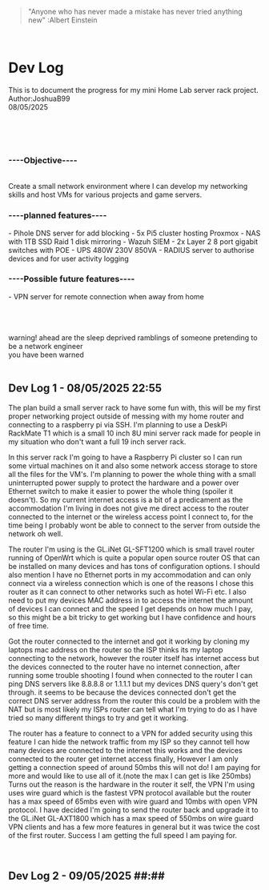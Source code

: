>"Anyone who has never made a mistake has never tried anything new" :Albert Einstein<br>
<br>
<h1>Dev Log</h1>
<p>
  This is to document the progress for my mini Home Lab server rack project.<br>
  Author:JoshuaB99<br>
  08/05/2025
</p>
<br>
<br>
<br>
<p>
<h3>----Objective----</h3><br>
Create a small network environment where I can develop my networking skills and host VMs for various projects and game servers.<br>


<h3>----planned features----</h3>
- Pihole DNS server for add blocking
- 5x Pi5 cluster hosting Proxmox
- NAS with 1TB SSD Raid 1 disk mirroring
- Wazuh SIEM
- 2x Layer 2 8 port gigabit switches with POE
- UPS 480W 230V 850VA
- RADIUS server to authorise devices and for user activity logging<br>
  
<h3> ----Possible future features---- </h3>
- VPN server for remote connection when away from home
</p>
<br>
<br>
<br>
warning! ahead are the sleep deprived ramblings of someone pretending to be a network engineer<br>
you have been warned<br>
<br>
<h2>Dev Log 1 - 08/05/2025 22:55</h2>
<p>
  The plan build a small server rack to have some fun with, this will be my first proper networking project outside of messing with my home router and connecting to a raspberry pi via SSH.
  I'm planning to use a DeskPi RackMate T1 which is a small 10 inch 8U mini server rack made for people in my situation who don't want a full 19 inch server rack.
  
  In this server rack I'm going to have a Raspberry Pi cluster so I can run some virtual machines on it and also some network access storage to store all the files for the VM's. I'm
  planning to power the whole thing with a small uninterrupted power supply to protect the hardware and a power over Ethernet switch to make it easier to power the whole thing (spoiler it
  doesn't). So my current internet access is a bit of a predicament as the accommodation I'm living in does not give me direct access to the router connected to the internet or the wireless
  access point I connect to, for the time being I probably wont be able to connect to the server from outside the network oh well.

  The router I'm using is the GL.iNet GL-SFT1200 which is small travel router running of OpenWrt which is quite a popular open source router OS that can be installed on many devices and has
  tons of configuration options. I should also mention I have no Ethernet ports in my accommodation and can only connect via a wireless connection which is one of the reasons I chose this
  router as it can connect to other networks such as hotel Wi-Fi etc. I also need to put my devices MAC address in to access the internet the amount of devices I can connect and the speed I
  get depends on how much I pay, so this might be a bit tricky to get working but I have confidence and hours of free time.

  Got the router connected to the internet and got it working by cloning my laptops mac address on the router so the ISP thinks its my laptop connecting to the network, however the router
  itself has internet access but the devices connected to the router have no internet connection, after running some trouble shooting I found when connected to the router I can ping DNS
  servers like 8.8.8.8 or 1.1.1.1 but my devices DNS query's don't get through. it seems to be because the devices connected don't get the correct DNS server address from the router this
  could be a problem with the NAT but is most likely my ISPs router can tell what I'm trying to do as I have tried so many different things to try and get it working.

  The router has a feature to connect to a VPN for added security using this feature I can hide the network traffic from my ISP so they cannot tell how many devices are connected to the 
  internet this works and the devices connected to the router get internet access finally, However I am only getting a connection speed of around 50mbs this will not do! I am paying for 
  more and would like to use all of it.(note the max I can get is like 250mbs) Turns out the reason is the hardware in the router it self, the VPN I'm using uses wire guard which is the 
  fastest VPN protocol available but the router has a max speed of 65mbs even with wire guard and 10mbs with open VPN protocol. I have decided I'm going to send the router back and upgrade 
  it to the GL.iNet GL-AXT1800 which has a max speed of 550mbs on wire guard VPN clients and has a few more features in general but it was twice the cost of the first router. Success I am 
  getting the full speed I am paying for.
</p>
<br>
<h2>Dev Log 2 - 09/05/2025 ##:##</h2>
<br>
<br>
<p>
  
</p>
